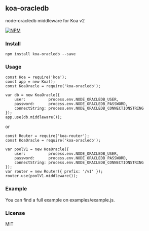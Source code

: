 ## koa-oracledb
node-oracledb middleware for Koa v2

[![NPM](https://nodei.co/npm/koa-oracledb.png)](https://nodei.co/npm/koa-oracledb/)

### Install

    npm install koa-oracledb --save

### Usage

```
const Koa = require('koa');
const app = new Koa();
const KoaOracle = require('koa-oracledb');

var db = new KoaOracle({
    user:          process.env.NODE_ORACLEDB_USER,
    password:      process.env.NODE_ORACLEDB_PASSWORD,
    connectString: process.env.NODE_ORACLEDB_CONNECTIONSTRING
});
app.use(db.middleware());
```

or

```
const Router = require('koa-router');
const KoaOracle = require('koa-oracledb');

var poolV1 = new KoaOracle({
    user:          process.env.NODE_ORACLEDB_USER,
    password:      process.env.NODE_ORACLEDB_PASSWORD,
    connectString: process.env.NODE_ORACLEDB_CONNECTIONSTRING
});
var router = new Router({ prefix: '/v1' });
router.use(poolV1.middleware());
```

### Example
You can find a full example on examples/example.js.

### License

MIT
